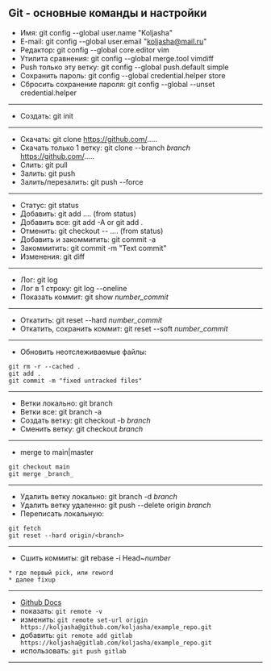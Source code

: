 ## Git - основные команды и настройки

* Имя:                           git config --global user.name "Koljasha"
* E-mail:                        git config --global user.email "koljasha@mail.ru"
* Редактор:                      git config --global core.editor vim
* Утилита сравнения:             git config --global merge.tool vimdiff
* Push только эту ветку:         git config --global push.default simple
* Сохранить пароль:              git config --global credential.helper store
* Сбросить сохранение пароля:    git config --global --unset credential.helper
** **
* Создать:                       git init
** **
* Скачать:                       git clone https://github.com/.....
* Скачать только 1 ветку:        git clone --branch _branch_ https://github.com/.....
* Слить:                         git pull
* Залить:                        git push
* Залить/перезалить:             git push --force
** **
* Статус:                        git status
* Добавить:                      git add .... (from status)
* Добавить все:                  git add -A 	or  git add .
* Отменить:                      git checkout -- .... (from status)
* Добавить и закоммитить:        git commit -a
* Закоммитить:                   git commit -m "Text commit"
* Изменения:                     git diff
** **
* Лог:                           git log
* Лог в 1 строку:                git log --oneline
* Показать коммит:               git show _number_commit_
** **
* Откатить:                      git reset --hard _number_commit_
* Откатить, сохранить коммит:    git reset --soft _number_commit_
** **
* Обновить неотслеживаемые файлы:
```
git rm -r --cached .
git add .
git commit -m "fixed untracked files"
```
** **
* Ветки локально:                git branch
* Ветки все:                     git branch -a
* Создать ветку:                 git checkout -b _branch_
* Сменить ветку:                 git checkout _branch_
** **
* merge to main|master
 ```
 git checkout main
 git merge _branch_
 ```
** **
* Удалить ветку локально:        git branch -d _branch_
* Удалить ветку удаленно:        git push --delete origin _branch_
* Переписать локальную:
```
git fetch
git reset --hard origin/<branch>
```
** **
* Сшить коммиты:                 git rebase -i Head~_number_
```
* где первый pick, или reword
* далее fixup
```
** **
* [Github Docs](https://docs.github.com/en/get-started/getting-started-with-git/managing-remote-repositories)
* показать: `git remote -v`
* изменить: `git remote set-url origin https://koljasha@github.com/koljasha/example_repo.git`
* добавить: `git remote add gitlab https://koljasha@gitlab.com/koljasha/example_repo.git`
* использовать: `git push gitlab`
** **

